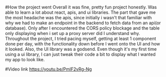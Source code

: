 #How the project went
Overall it was fine, pretty fun project honestly. Was able to learn a lot about react, apis, and ui libraries.
The part that gave me the most headache was the apis, since initially i wasn't that familiar with why we had to
make an endpoint in the backend to fetch data from an api(or database). Only after I encountered the CORS policy
blockage and the table only displaying when i set up a proxy server did I understand why. Throughout the project,
I tried pacing myself, getting at least 1 component done per day, with the functionality down before I went onto
the UI and how it looked. 
Also, the UI library was a godsend. Even though it's my first time using a ui library, I can just tweak their 
code a bit to display what I wanted my app to look like.


#Video link
https://youtu.be/PmlF2vRg-Ng
